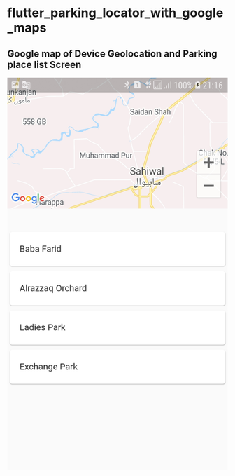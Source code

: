 # flutter_parking_locator_with_google_maps

## Google map of Device Geolocation and Parking place list Screen

<img src="https://github.com/JaveedIshaq/flutter-geolocation-nearby-parking-places/blob/master/screenshot.jpg">
